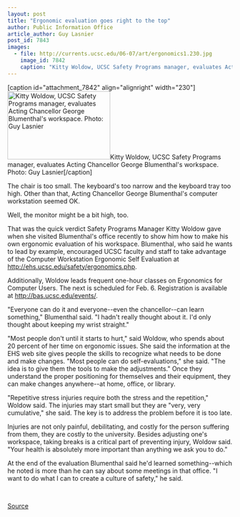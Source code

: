 ```yaml
---
layout: post
title: "Ergonomic evaluation goes right to the top"
author: Public Information Office
article_author: Guy Lasnier
post_id: 7843
images:
  - file: http://currents.ucsc.edu/06-07/art/ergonomics1.230.jpg
    image_id: 7842
    caption: "Kitty Woldow, UCSC Safety Programs manager, evaluates Acting Chancellor George Blumenthal's workspace. Photo: Guy Lasnier"
---
```


[caption id="attachment_7842" align="alignright" width="230"]<a href="http://dev-ucsc-news.pantheonsite.io/wp-content/uploads/2007/01/ergonomics1.230.jpg"><img class="size-full wp-image-7842" src="http://dev-ucsc-news.pantheonsite.io/wp-content/uploads/2007/01/ergonomics1.230.jpg" alt="Kitty Woldow, UCSC Safety Programs manager, evaluates Acting Chancellor George Blumenthal's workspace. Photo: Guy Lasnier" width="230" height="153" /></a>Kitty Woldow, UCSC Safety Programs manager, evaluates Acting Chancellor George Blumenthal's workspace. Photo: Guy Lasnier[/caption]
<a name="content" id="content"></a>
<p>
  The chair is too small. The keyboard's too narrow and the keyboard tray too high. Other than that, Acting Chancellor George Blumenthal's computer workstation seemed OK.
</p>
<p>
  Well, the monitor might be a bit high, too.
</p>
<p>
  That was the quick verdict Safety Programs Manager Kitty Woldow gave when she visited Blumenthal's office recently to show him how to make his own ergonomic evaluation of his workspace. Blumenthal, who said he wants to lead by example, encouraged UCSC faculty and staff to take advantage of the Computer Workstation Ergonomic Self Evaluation at <a href="http://ehs.ucsc.edu/safety/ergonomics.php">http://ehs.ucsc.edu/safety/ergonomics.php</a>.
</p>
<p>
  Additionally, Woldow leads frequent one-hour classes on Ergonomics for Computer Users. The next is scheduled for Feb. 6. Registration is available at <a href="http://bas.ucsc.edu/events/">http://bas.ucsc.edu/events/</a>.
</p>
<p>
  "Everyone can do it and everyone--even the chancellor--can learn something," Blumenthal said. "I hadn't really thought about it. I'd only thought about keeping my wrist straight."
</p>
<p>
  "Most people don't until it starts to hurt," said Woldow, who spends about 20 percent of her time on ergonomic issues. She said the information at the EHS web site gives people the skills to recognize what needs to be done and make changes. "Most people can do self-evaluations," she said. "The idea is to give them the tools to make the adjustments." Once they understand the proper positioning for themselves and their equipment, they can make changes anywhere--at home, office, or library.
</p>
<p>
  "Repetitive stress injuries require both the stress and the repetition," Woldow said. The injuries may start small but they are "very, very cumulative," she said. The key is to address the problem before it is too late.
</p>
<p>
  Injuries are not only painful, debilitating, and costly for the person suffering from them, they are costly to the university. Besides adjusting one's workspace, taking breaks is a critical part of preventing injury, Woldow said. "Your health is absolutely more important than anything we ask you to do."
</p>
<p>
  At the end of the evaluation Blumenthal said he'd learned something--which he noted is more than he can say about some meetings in that office. "I want to do what I can to create a culture of safety," he said.
</p>
<p>
  <br>
</p>
<p><a href="http://www1.ucsc.edu/currents/06-07/01-22/ergonomics.asp" title="Permalink to ergonomics">Source</a></p>
